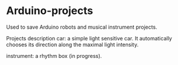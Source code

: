 # Arduino-projects
Used to save Arduino robots and musical instrument projects.

Projects description
car: a simple light sensitive car. It automatically chooses its direction along the maximal light intensity.

instrument: a rhythm box (in progress).

